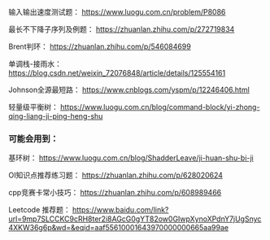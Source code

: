 输入输出速度测试题：
https://www.luogu.com.cn/problem/P8086

最长不下降子序列及例题：
https://zhuanlan.zhihu.com/p/272719834

Brent判环：
https://zhuanlan.zhihu.com/p/546084699

单调栈-接雨水：
https://blog.csdn.net/weixin_72076848/article/details/125554161

Johnson全源最短路：
https://www.cnblogs.com/yspm/p/12246406.html

轻量级平衡树：
https://www.luogu.com.cn/blog/command-block/yi-zhong-qing-liang-ji-ping-heng-shu

### 可能会用到：
基环树：
https://www.luogu.com.cn/blog/ShadderLeave/ji-huan-shu-bi-ji

OI知识点推荐练习题：
https://zhuanlan.zhihu.com/p/628020624

cpp竞赛卡常小技巧：
https://zhuanlan.zhihu.com/p/608989466

Leetcode 推荐题：
https://www.baidu.com/link?url=9mp7SLCCKC9cRH8ter2i8AGcG0gYT82ow0GIwpXynoXPdnY7jUgSnyc4XKW36g6p&wd=&eqid=aaf55610001643970000000665aa99ae
